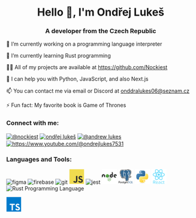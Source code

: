 <h1 align="center">Hello 👋, I'm Ondřej Lukeš</h1> <h3 align="center">A developer from the Czech Republic</h3>

🔭 I’m currently working on a programming language interpreter

🌱 I’m currently learning Rust programming

👨‍💻 All of my projects are available at https://github.com/Nockiest

💬 I can help you with Python, JavaScript, and also Next.js

📫 You can contact me via email or Discord at onddralukes06@seznam.cz

⚡ Fun fact: My favorite book is Game of Thrones

<h3 align="left">Connect with me:</h3> 
<p align="left"> 
<a href="https://codepen.io/Nockiest" target="blank"><img align="center" src="https://raw.githubusercontent.com/rahuldkjain/github-profile-readme-generator/master/src/images/icons/Social/codepen.svg" alt="@nockiest" height="30" width="40" /></a> 
<a href="https://www.linkedin.com/in/ond%C5%99ej-lukes-197046273" target="blank"><img align="center" src="https://raw.githubusercontent.com/rahuldkjain/github-profile-readme-generator/master/src/images/icons/Social/linked-in-alt.svg" alt="ondřej lukeš" height="30" width="40" /></a> 
<a href="https://medium.com/@andwebdev" target="blank"><img align="center" src="https://raw.githubusercontent.com/rahuldkjain/github-profile-readme-generator/master/src/images/icons/Social/medium.svg" alt="@andrew lukes" height="30" width="40" /></a> 
<a href="https://www.youtube.com/channel/UCyHXnWQWCdoPa5-pMa09zoA" target="blank"><img align="center" src="https://raw.githubusercontent.com/rahuldkjain/github-profile-readme-generator/master/src/images/icons/Social/youtube.svg" alt="https://www.youtube.com/@ondrejlukes7531" height="30" width="40" /></a> </p> 

<h3 align="left">Languages and Tools:</h3>
<p align="left">
  <img src="https://www.vectorlogo.zone/logos/figma/figma-icon.svg" alt="figma" width="40" height="40"
       style="cursor: pointer;" onclick="window.open('https://www.figma.com/', '_blank')"/>
  <img src="https://www.vectorlogo.zone/logos/firebase/firebase-icon.svg" alt="firebase" width="40" height="40"
       style="cursor: pointer;" onclick="window.open('https://firebase.google.com/', '_blank')"/>
  <img src="https://www.vectorlogo.zone/logos/git-scm/git-scm-icon.svg" alt="git" width="40" height="40"
       style="cursor: pointer;" onclick="window.open('https://git-scm.com/', '_blank')"/>
  <img src="https://raw.githubusercontent.com/devicons/devicon/master/icons/javascript/javascript-original.svg" alt="javascript" width="40" height="40"
       style="cursor: pointer;" onclick="window.open('https://developer.mozilla.org/en-US/docs/Web/JavaScript', '_blank')"/>
  <img src="https://www.vectorlogo.zone/logos/jestjsio/jestjsio-icon.svg" alt="jest" width="40" height="40"
       style="cursor: pointer;" onclick="window.open('https://jestjs.io', '_blank')"/>
  <img src="https://raw.githubusercontent.com/devicons/devicon/master/icons/nodejs/nodejs-original-wordmark.svg" alt="nodejs" width="40" height="40"
       style="cursor: pointer;" onclick="window.open('https://nodejs.org', '_blank')"/>
  <img src="https://raw.githubusercontent.com/devicons/devicon/master/icons/postgresql/postgresql-original-wordmark.svg" alt="postgresql" width="40" height="40"
       style="cursor: pointer;" onclick="window.open('https://www.postgresql.org', '_blank')"/>
  <img src="https://raw.githubusercontent.com/devicons/devicon/master/icons/python/python-original.svg" alt="python" width="40" height="40"
       style="cursor: pointer;" onclick="window.open('https://www.python.org', '_blank')"/>
  <img src="https://raw.githubusercontent.com/devicons/devicon/master/icons/react/react-original-wordmark.svg" alt="react" width="40" height="40"
       style="cursor: pointer;" onclick="window.open('https://reactjs.org/', '_blank')"/>
 <img src="https://raw.githubusercontent.com/rust-lang/rust-artwork/master/logo/rust-logo-128x128.png" alt="Rust Programming Language" width="40" height="40" style="cursor: pointer;" onclick="window.open('https://www.rust-lang.org', '_blank')" />

  <img src="https://raw.githubusercontent.com/devicons/devicon/master/icons/typescript/typescript-original.svg" alt="typescript" width="40" height="40"
       style="cursor: pointer;" onclick="window.open('https://www.typescriptlang.org/', '_blank')"/>
</p>


